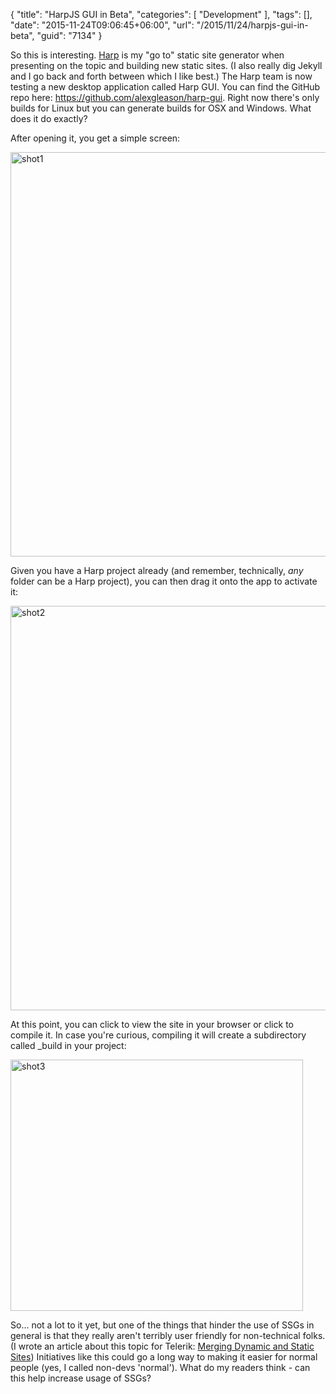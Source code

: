 {
	"title": "HarpJS GUI in Beta",
	"categories": [
		"Development"
	],
	"tags": [],
	"date": "2015-11-24T09:06:45+06:00",
	"url": "/2015/11/24/harpjs-gui-in-beta",
	"guid": "7134"
}

So this is interesting. <a href="http://www.harpjs.com">Harp</a> is my "go to" static site generator when presenting on the topic and building new static sites. (I also really dig Jekyll and I go back and forth between which I like best.) The Harp team is now testing a new desktop application called Harp GUI. You can find the GitHub repo here: <a href="https://github.com/alexgleason/harp-gui">https://github.com/alexgleason/harp-gui</a>. Right now there's only builds for Linux but you can generate builds for OSX and Windows. What does it do exactly?

<!--more-->

After opening it, you get a simple screen:

<img src="https://static.raymondcamden.com/images/wp-content/uploads/2015/11/shot15.png" alt="shot1" width="750" height="647" class="aligncenter size-full wp-image-7135" />

Given you have a Harp project already (and remember, technically, <i>any</i> folder can be a Harp project), you can then drag it onto the app to activate it:

<img src="https://static.raymondcamden.com/images/wp-content/uploads/2015/11/shot22.png" alt="shot2" width="750" height="647" class="aligncenter size-full wp-image-7136" />

At this point, you can click to view the site in your browser or click to compile it. In case you're curious, compiling it will create a subdirectory called _build in your project:

<img src="https://static.raymondcamden.com/images/wp-content/uploads/2015/11/shot32.png" alt="shot3" width="468" height="402" class="aligncenter size-full wp-image-7137 imgborder" />

So... not a lot to it yet, but one of the things that hinder the use of SSGs in general is that they really aren't terribly user friendly for non-technical folks. (I wrote an article about this topic for Telerik: <a href="http://developer.telerik.com/featured/merging-dynamic-and-static-sites/">Merging Dynamic and Static Sites</a>) Initiatives like this could go a long way to making it easier for normal people (yes, I called non-devs 'normal'). What do my readers think - can this help increase usage of SSGs?